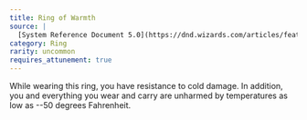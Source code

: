 ```yaml
---
title: Ring of Warmth
source: |
  [System Reference Document 5.0](https://dnd.wizards.com/articles/features/systems-reference-document-srd)
category: Ring
rarity: uncommon
requires_attunement: true
---
```


While wearing this ring, you have resistance to cold damage. In addition, you and everything you wear and carry are unharmed by temperatures as low as --50 degrees Fahrenheit.
